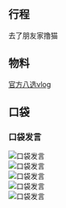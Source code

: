 ## 行程
去了朋友家撸猫<br>

## 物料
[官方八选vlog](https://www.bilibili.com/video/BV1yQ4y1Y7S6)
## 口袋
### 口袋发言
![口袋发言](./pocket48/imgs/messages1.jpeg)<br>
![口袋发言](./pocket48/imgs/messages2.jpeg)<br>
![口袋发言](./pocket48/imgs/P1.jpeg)<br>
![口袋发言](./pocket48/imgs/P2.jpeg)<br>
![口袋发言](./pocket48/imgs/P3.jpeg)<br>
